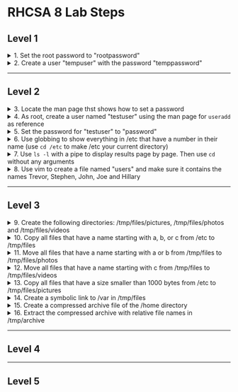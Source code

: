 # RHCSA 8 Lab Steps

## Level 1

<details>
  <summary>1. Set the root password to "rootpassword"</summary>
  <code>
    sudo passwd root
    rootpassword
    rootpassword
  </code>
</details>

<details>
  <summary>2. Create a user "tempuser" with the password "temppassword"</summary>
  <code>
    useradd tempuser
    passwd tempuser
    temppassword
    temppassword
  </code>
</details>

***

## Level 2

<details>
  <summary>3. Locate the man page thst shows how to set a password</summary>
  <code>man -k password</code>
  There are far to many results here to find what is needed
  <code>man -k password | grep 1</code>
  Checking general commands to see if anything is applicable
  <code>man -k password | grep 8</code>
  Checking system administration commands to see if anything is applicable
  <code>man useradd</code>
  Checking an already known command to see if there's anything that can be used (check see also section)
  <code>man passwd</code>
  Both command and description don't include the word "password" which is why they weren't found
</details>

<details>
  <summary>4. As root, create a user named "testuser" using the man page for <code>useradd</code> as reference</summary>
  <code>useradd testuser</code>
</details>

<details>
  <summary>5. Set the password for "testuser" to "password"</summary>
  <code>
    passwd testuser
    New password: password
    BAD PASSWORD: The password fails the dictionary check - it is based on a dictionary word
    Retype new password: password
    passwd: all authentication tokens updated successfully.
  </code>
</details>

<details>
  <summary>6. Use globbing to show everything in /etc that have a number in their name (use <code>cd /etc</code> to make /etc your current directory)</summary>
  <code>
    cd /etc
    ls -d *[0-9]*
  </code>
</details>

<details>
  <summary>7. Use <code>ls -l</code> with a pipe to display results page by page. Then use <code>cd</code> without any arguments</summary>
  <code>
    ls -l | less
    cd
  </code>
</details>

<details>
  <summary>8. Use vim to create a file named "users" and make sure it contains the names Trevor, Stephen, John, Joe and Hillary</summary>
  <code>
    vim users
  </code>
</details> 

***

## Level 3

<details>
  <summary>9. Create the following directories: /tmp/files/pictures, /tmp/files/photos and /tmp/files/videos</summary>
  <code>mkdir -p /tmp/files/pictures /tmp/files/photos /tmp/files/videos</code>
  The <code>-p</code> option ensures that any subfolders that do not exist get created
</details>

<details>
  <summary>10. Copy all files that have a name starting with a, b, or c from /etc to /tmp/files</summary>
  <code>cp /etc/[a-c]* /tmp/files</code>
  There will be an warning that some subdirectories were not copied because the <code>-r</code> option was not used. This is expect as we only want the files.
</details>

<details>
  <summary>11. Move all files that have a name starting with a or b from /tmp/files to /tmp/files/photos</summary>
  <code>
    cd /tmp/files/
    mv [ab]* photos/
  </code>
</details>

<details>
  <summary>12. Move all files that have a name starting with c from /tmp/files to /tmp/files/videos</summary>
  <code>mv c* videos/</code>
</details>

<details>
  <summary>13. Copy all files that have a size smaller than 1000 bytes from /etc to /tmp/files/pictures</summary>
  <code>find /etc -size -1000c -exec cp {} pictures \;</code>
</details>

<details>
  <summary>14. Create a symbolic link to /var in /tmp/files</summary>
  <code>ln -s /var .</code>
</details>

<details>
  <summary>15. Create a compressed archive file of the /home directory</summary>
  <code>tar cJvf home.tar.xz /home</code>
</details>

<details>
  <summary>16. Extract the compressed archive with relative file names in /tmp/archive</summary>
  <code>mkdir /tmp/archive; tar xvf home.tar.xz -C /tmp/archive/</code>
</details>

***

## Level 4



***

## Level 5
